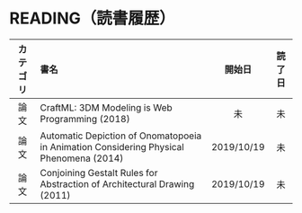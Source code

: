 # READING（読書履歴）


|カテゴリ|書名|開始日|読了日|
|:---:|:--|:--:|:--:|
|論文|CraftML: 3DM Modeling is Web Programming (2018)|未|未|
|論文|Automatic Depiction of Onomatopoeia in Animation Considering Physical Phenomena (2014)|2019/10/19|未|
|論文|Conjoining Gestalt Rules for Abstraction of Architectural Drawing (2011)|2019/10/19|未|
